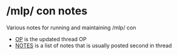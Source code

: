 # /mlp/ con notes
Various notes for running and maintaining /mlp/ con
 - [OP](OP.md) is the updated thread OP
 - [NOTES](NOTES.md) is a list of notes that is usually posted second in thread
